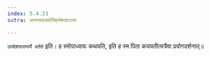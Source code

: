 ```yaml
---
index: 5.4.23
sutra: अनन्तावसथेतिहभेषजाञ्ञ्यः

---
```

   `उपदेशपारम्पर्ये वर्तते` इति। ह स्मोपाध्यायः कथयति, इति ह स्म पिता कययतीत्यत्रैवा प्रयोगदर्शनात्॥
